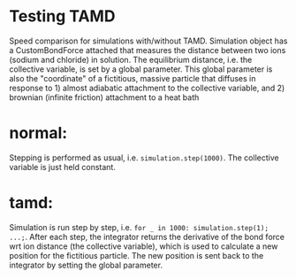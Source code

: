 # Testing TAMD
Speed comparison for simulations with/without TAMD. Simulation object has a CustomBondForce attached that measures the distance between two ions (sodium and chloride) in solution. The equilibrium distance, i.e. the collective variable, is set by a global parameter. This global parameter is also the "coordinate" of a fictitious, massive particle that diffuses in response to 1) almost adiabatic attachment to the collective variable, and 2) brownian (infinite friction) attachment to a heat bath

# normal:
Stepping is performed as usual, i.e. `simulation.step(1000)`. The collective variable is just held constant. 

# tamd:
Simulation is run step by step, i.e. `for _ in 1000: simulation.step(1); ...;`. After each step, the integrator returns the derivative of the bond force wrt ion distance (the collective variable), which is used to calculate a new position for the fictitious particle. The new position is sent back to the integrator by setting the global parameter. 
